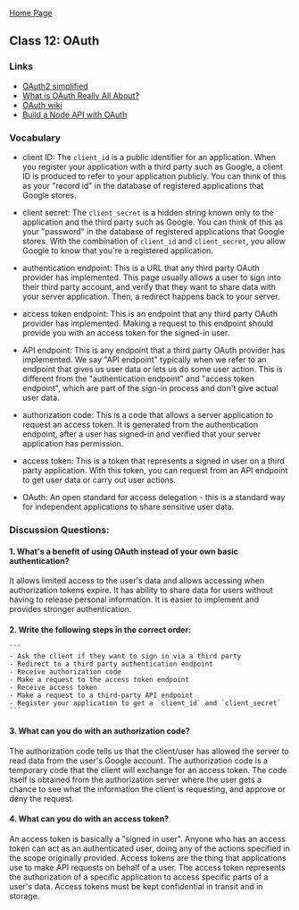 [Home Page](https://sueduclos.github.io/reading-notes/)

## Class 12: OAuth

### Links                                                       

- [OAuth2 simplified](https://aaronparecki.com/oauth-2-simplified/)                                         
- [What is OAuth Really All About?](https://www.youtube.com/watch?v=t4-416mg6iU)                            
- [OAuth wiki](https://en.wikipedia.org/wiki/OAuth)                                                         
- [Build a Node API with OAuth](https://developer.okta.com/blog/2018/08/21/build-secure-rest-api-with-node) 

### Vocabulary
- client ID:    The `client_id` is a public identifier for an application. When you register your application with a third party such as Google, a client ID is produced to refer to your application publicly. You can think of this as your "record id" in the database of registered applications that Google stores.

- client secret: The `client_secret` is a hidden string known only to the application and the third party such as Google. You can think of this as your "password" in the database of registered applications that Google stores. With the combination of `client_id` and `client_secret`, you allow Google to know that you're a registered application.              

- authentication endpoint: This is a URL that any third party OAuth provider has implemented. This page usually allows a user to sign into their third party account, and verify that they want to share data with your server application. Then, a redirect happens back to your server.                                                                                       

- access token endpoint: This is an endpoint that any third party OAuth provider has implemented. Making a request to this endpoint should provide you with an access token for the signed-in user.                                                                                                                                                               
- API endpoint: This is any endpoint that a third party OAuth provider has implemented. We say "API endpoint" typically when we refer to an endpoint that gives us user data or lets us do some user action. This is different from the "authentication endpoint" and "access token endpoint", which are part of the sign-in process and don't give actual user data. 

- authorization code: This is a code that allows a server application to request an access token. It is generated from the authentication endpoint, after a user has signed-in and verified that your server application has permission.                                                                                                                                   
- access token: This is a token that represents a signed in user on a third party application. With this token, you can request from an API endpoint to get user data or carry out user actions.                                                                                                                                                                     
- OAuth: An open standard for access delegation - this is a standard way for independent applications to share sensitive user data.                                                                                                                                                                                                                           

### Discussion Questions:

#### 1. What's a benefit of using OAuth instead of your own basic authentication?
It allows limited access to the user's data and allows accessing when authorization tokens expire. It has ability to share data for users without having to release personal information. It is easier to implement and provides stronger authentication.

#### 2. Write the following steps in the correct order:
    ```
    - Ask the client if they want to sign in via a third party
    - Redirect to a third party authentication endpoint
    - Receive authorization code
    - Make a request to the access token endpoint
    - Receive access token
    - Make a request to a third-party API endpoint
    - Register your application to get a `client_id` and `client_secret` 
    ```
    
#### 3. What can you do with an authorization code?
The authorization code tells us that the client/user has allowed the server to read data from the user's Google account. The authorization code is a temporary code that the client will exchange for an access token. The code itself is obtained from the authorization server where the user gets a chance to see what the information the client is requesting, and approve or deny the request.

#### 4. What can you do with an access token?
An access token is basically a "signed in user". Anyone who has an access token can act as an authenticated user, doing any of the actions specified in the scope originally provided. Access tokens are the thing that applications use to make API requests on behalf of a user. The access token represents the authorization of a specific application to access specific parts of a user's data. Access tokens must be kept confidential in transit and in storage.
